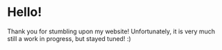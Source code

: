 # Hello!

Thank you for stumbling upon my website! Unfortunately, it is very much still a work in progress, but stayed tuned! :)
